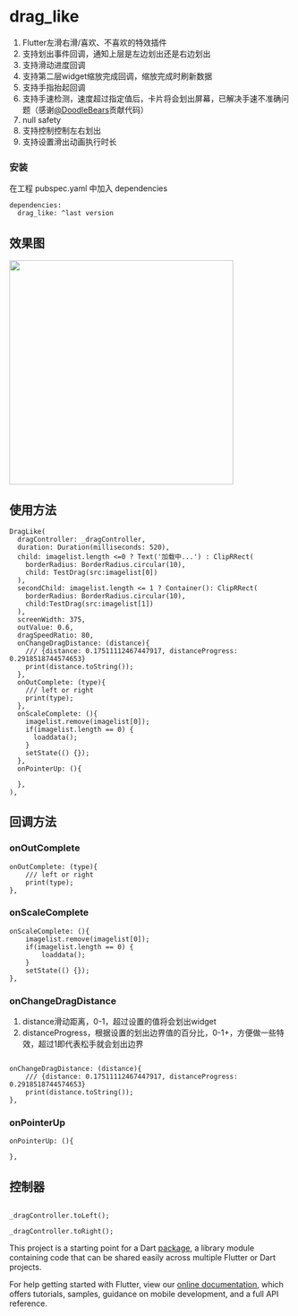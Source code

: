 # drag_like
1. Flutter左滑右滑/喜欢、不喜欢的特效插件
2. 支持划出事件回调，通知上层是左边划出还是右边划出
3. 支持滑动进度回调
4. 支持第二层widget缩放完成回调，缩放完成时刷新数据
5. 支持手指抬起回调
6. 支持手速检测，速度超过指定值后，卡片将会划出屏幕，已解决手速不准确问题（感谢[@DoodleBears](https://github.com/DoodleBears)贡献代码）
7. null safety
8. 支持控制控制左右划出
9. 支持设置滑出动画执行时长

### 安装
在工程 pubspec.yaml 中加入 dependencies

```
dependencies:
  drag_like: ^last version
```
## 效果图
<img src="https://user-images.githubusercontent.com/21274377/134722410-d38307ff-4506-47b2-9e40-ca64545a15f4.gif" width="400">

## 使用方法
```
DragLike(
  dragController: _dragController,
  duration: Duration(milliseconds: 520),
  child: imagelist.length <=0 ? Text('加载中...') : ClipRRect(
    borderRadius: BorderRadius.circular(10),
    child: TestDrag(src:imagelist[0])
  ), 
  secondChild: imagelist.length <= 1 ? Container(): ClipRRect(
    borderRadius: BorderRadius.circular(10),
    child:TestDrag(src:imagelist[1])
  ), 
  screenWidth: 375, 
  outValue: 0.6,
  dragSpeedRatio: 80,
  onChangeDragDistance: (distance){
    /// {distance: 0.17511112467447917, distanceProgress: 0.2918518744574653}
    print(distance.toString());
  },
  onOutComplete: (type){
    /// left or right
    print(type);
  },
  onScaleComplete: (){
    imagelist.remove(imagelist[0]);
    if(imagelist.length == 0) {
      loaddata();
    }
    setState(() {});
  },
  onPointerUp: (){
    
  },
),
```

## 回调方法
### onOutComplete
```
onOutComplete: (type){
	/// left or right
	print(type);
},
```

### onScaleComplete
```
onScaleComplete: (){
	imagelist.remove(imagelist[0]);
	if(imagelist.length == 0) {
		loaddata();
	}
	setState(() {});
},
```

### onChangeDragDistance
1. distance滑动距离，0-1，超过设置的值将会划出widget
2. distanceProgress，根据设置的划出边界值的百分比，0-1+，方便做一些特效，超过1即代表松手就会划出边界
```

onChangeDragDistance: (distance){
	/// {distance: 0.17511112467447917, distanceProgress: 0.2918518744574653}
	print(distance.toString());
},
```
### onPointerUp
```
onPointerUp: (){

},
```

## 控制器
```

_dragController.toLeft();

_dragController.toRight();

```

This project is a starting point for a Dart
[package](https://flutter.dev/developing-packages/),
a library module containing code that can be shared easily across
multiple Flutter or Dart projects.

For help getting started with Flutter, view our 
[online documentation](https://flutter.dev/docs), which offers tutorials, 
samples, guidance on mobile development, and a full API reference.
